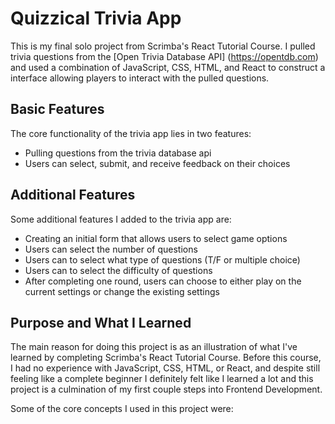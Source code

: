 # Quizzical Trivia App

This is my final solo project from Scrimba's React Tutorial Course. 
I pulled trivia questions from the [Open Trivia Database API] (https://opentdb.com) and 
used a combination of JavaScript, CSS, HTML, and React to construct 
a interface allowing players to interact with the pulled questions. 

## Basic Features 

The core functionality of the trivia app lies in two features:

- Pulling questions from the trivia database api 
- Users can select, submit, and receive feedback on their choices

## Additional Features

Some additional features I added to the trivia app are:

- Creating an initial form that allows users to select game options
- Users can select the number of questions
- Users can to select what type of questions (T/F or multiple choice)
- Users can to select the difficulty of questions 
- After completing one round, users can choose to either play on the current settings or change the existing settings

## Purpose and What I Learned

The main reason for doing this project is as an illustration of what I've learned
by completing Scrimba's React Tutorial Course. Before this course, I had no experience
with JavaScript, CSS, HTML, or React, and despite still feeling like a complete beginner 
I definitely felt like I learned a lot and this project is a culmination of my first couple
steps into Frontend Development. 

Some of the core concepts I used in this project were:

